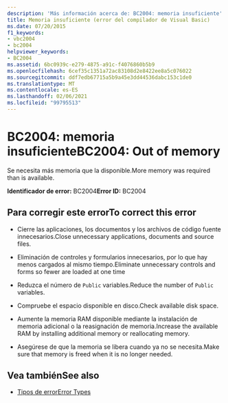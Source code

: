 ```yaml
---
description: 'Más información acerca de: BC2004: memoria insuficiente'
title: Memoria insuficiente (error del compilador de Visual Basic)
ms.date: 07/20/2015
f1_keywords:
- vbc2004
- bc2004
helpviewer_keywords:
- BC2004
ms.assetid: 6bc0939c-e279-4875-a91c-f4076860b5b9
ms.openlocfilehash: 6cef35c1351a72ac83108d2e8422ee8a5c076022
ms.sourcegitcommit: ddf7edb67715a5b9a45e3dd44536dabc153c1de0
ms.translationtype: MT
ms.contentlocale: es-ES
ms.lasthandoff: 02/06/2021
ms.locfileid: "99795513"
---
```

# <a name="bc2004-out-of-memory"></a><span data-ttu-id="fcb3f-103">BC2004: memoria insuficiente</span><span class="sxs-lookup"><span data-stu-id="fcb3f-103">BC2004: Out of memory</span></span>

<span data-ttu-id="fcb3f-104">Se necesita más memoria que la disponible.</span><span class="sxs-lookup"><span data-stu-id="fcb3f-104">More memory was required than is available.</span></span>

 <span data-ttu-id="fcb3f-105">**Identificador de error:** BC2004</span><span class="sxs-lookup"><span data-stu-id="fcb3f-105">**Error ID:** BC2004</span></span>

## <a name="to-correct-this-error"></a><span data-ttu-id="fcb3f-106">Para corregir este error</span><span class="sxs-lookup"><span data-stu-id="fcb3f-106">To correct this error</span></span>

- <span data-ttu-id="fcb3f-107">Cierre las aplicaciones, los documentos y los archivos de código fuente innecesarios.</span><span class="sxs-lookup"><span data-stu-id="fcb3f-107">Close unnecessary applications, documents and source files.</span></span>

- <span data-ttu-id="fcb3f-108">Eliminación de controles y formularios innecesarios, por lo que hay menos cargados al mismo tiempo.</span><span class="sxs-lookup"><span data-stu-id="fcb3f-108">Eliminate unnecessary controls and forms so fewer are loaded at one time</span></span>

- <span data-ttu-id="fcb3f-109">Reduzca el número de `Public` variables.</span><span class="sxs-lookup"><span data-stu-id="fcb3f-109">Reduce the number of `Public` variables.</span></span>

- <span data-ttu-id="fcb3f-110">Compruebe el espacio disponible en disco.</span><span class="sxs-lookup"><span data-stu-id="fcb3f-110">Check available disk space.</span></span>

- <span data-ttu-id="fcb3f-111">Aumente la memoria RAM disponible mediante la instalación de memoria adicional o la reasignación de memoria.</span><span class="sxs-lookup"><span data-stu-id="fcb3f-111">Increase the available RAM by installing additional memory or reallocating memory.</span></span>

- <span data-ttu-id="fcb3f-112">Asegúrese de que la memoria se libera cuando ya no se necesita.</span><span class="sxs-lookup"><span data-stu-id="fcb3f-112">Make sure that memory is freed when it is no longer needed.</span></span>

## <a name="see-also"></a><span data-ttu-id="fcb3f-113">Vea también</span><span class="sxs-lookup"><span data-stu-id="fcb3f-113">See also</span></span>

- [<span data-ttu-id="fcb3f-114">Tipos de error</span><span class="sxs-lookup"><span data-stu-id="fcb3f-114">Error Types</span></span>](../../programming-guide/language-features/error-types.md)
